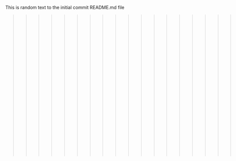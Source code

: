 This is random text to the initial commit README.md file

>>>>>>>>>>>>>>>>>>>>>>>>>>>>>>THE END<<<<<<<<<<<<<<<<<<<<
